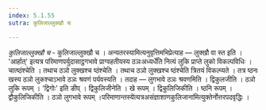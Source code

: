 ```yaml
---
index: 5.1.55
sutra: कुलिजाल्लुक्खौ च

---
```

_कुलिजाल्लुक्खौ च_ - कुलिजाल्लुक्खौ च । अन्यतरस्यामित्यनुवृत्तिमभिप्रेत्याह — लुक्खौ वा स्त इति । 'आर्हात्' इत्यत्र परिमाणपर्युदासाट्ठगभावे प्राग्वहतीयस्य ठञःअध्यर्धे॑ति नित्यं लुकि प्राप्ते लुको विकल्पविधिः । चात्ष्ठंश्चेति । तथाच ठञो लुक्खश्च ष्ठंश्चेति । तथाच ठञो लुक्खश्च ष्ठंश्चेति त्रितयं विकल्प्यते । तत्र ष्ठनः खस्य ठञो लुकश्चाऽभावे ठञः श्रवणं पर्यवस्यति । तदाह — लुगभावे ठञः श्रवणमिति । द्विकुलजीति । ठञो लुकि रूपम् । 'द्विगोः' इति ङीप् । द्विकुलिजीनेति । खे रूपम् । द्विकुलिजिकीति । ष्ठनि रूपम् । द्वौकुलिजिकीति । ठञो लुगभावे रूपम् ।परिमाणान्तस्ये॑त्यत्रअसंज्ञाशाणकुलिजाना॑मित्युक्तेर्नोत्तरपदवृद्धिः ।